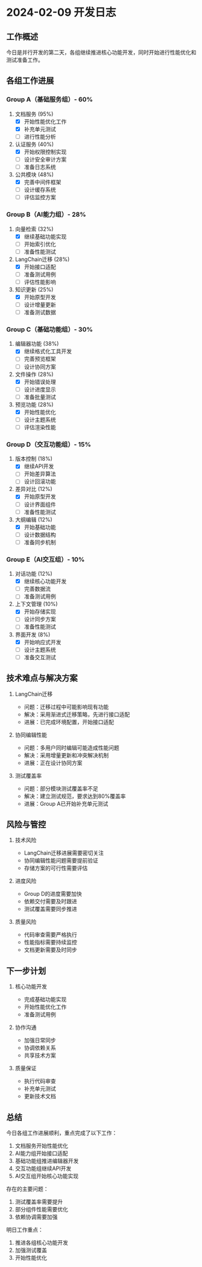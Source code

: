 # 2024-02-09 开发日志

## 工作概述

今日是并行开发的第二天，各组继续推进核心功能开发，同时开始进行性能优化和测试准备工作。

## 各组工作进展

### Group A（基础服务组）- 60%
1. 文档服务 (95%)
   - [x] 开始性能优化工作
   - [x] 补充单元测试
   - [ ] 进行性能分析

2. 认证服务 (40%)
   - [x] 开始权限控制实现
   - [ ] 设计安全审计方案
   - [ ] 准备日志系统

3. 公共模块 (48%)
   - [x] 完善中间件框架
   - [ ] 设计缓存系统
   - [ ] 评估监控方案

### Group B（AI能力组）- 28%
1. 向量检索 (32%)
   - [x] 继续基础功能实现
   - [ ] 开始索引优化
   - [ ] 准备性能测试

2. LangChain迁移 (28%)
   - [x] 开始接口适配
   - [ ] 准备测试用例
   - [ ] 评估性能影响

3. 知识更新 (25%)
   - [x] 开始原型开发
   - [ ] 设计增量更新
   - [ ] 准备测试数据

### Group C（基础功能组）- 30%
1. 编辑器功能 (38%)
   - [x] 继续格式化工具开发
   - [ ] 完善预览框架
   - [ ] 设计协同方案

2. 文件操作 (28%)
   - [x] 开始错误处理
   - [ ] 设计进度显示
   - [ ] 准备批量测试

3. 预览功能 (28%)
   - [x] 开始性能优化
   - [ ] 设计主题系统
   - [ ] 评估渲染性能

### Group D（交互功能组）- 15%
1. 版本控制 (18%)
   - [x] 继续API开发
   - [ ] 开始差异算法
   - [ ] 设计回滚功能

2. 差异对比 (12%)
   - [x] 开始原型开发
   - [ ] 设计界面组件
   - [ ] 准备性能测试

3. 大纲编辑 (12%)
   - [x] 开始基础功能
   - [ ] 设计数据结构
   - [ ] 准备同步机制

### Group E（AI交互组）- 10%
1. 对话功能 (12%)
   - [x] 继续核心功能开发
   - [ ] 完善数据流
   - [ ] 准备测试用例

2. 上下文管理 (10%)
   - [x] 开始存储实现
   - [ ] 设计同步方案
   - [ ] 准备性能测试

3. 界面开发 (8%)
   - [x] 开始响应式开发
   - [ ] 设计主题系统
   - [ ] 准备交互测试

## 技术难点与解决方案

1. LangChain迁移
   - 问题：迁移过程中可能影响现有功能
   - 解决：采用渐进式迁移策略，先进行接口适配
   - 进展：已完成环境配置，开始接口适配

2. 协同编辑性能
   - 问题：多用户同时编辑可能造成性能问题
   - 解决：采用增量更新和冲突解决机制
   - 进展：正在设计协同方案

3. 测试覆盖率
   - 问题：部分模块测试覆盖率不足
   - 解决：建立测试规范，要求达到80%覆盖率
   - 进展：Group A已开始补充单元测试

## 风险与管控

1. 技术风险
   - LangChain迁移进展需要密切关注
   - 协同编辑性能问题需要提前验证
   - 存储方案的可行性需要评估

2. 进度风险
   - Group D的进度需要加快
   - 依赖交付需要及时跟进
   - 测试覆盖需要同步推进

3. 质量风险
   - 代码审查需要严格执行
   - 性能指标需要持续监控
   - 文档更新需要及时同步

## 下一步计划

1. 核心功能开发
   - 完成基础功能实现
   - 开始性能优化工作
   - 准备测试用例

2. 协作沟通
   - 加强日常同步
   - 协调依赖关系
   - 共享技术方案

3. 质量保证
   - 执行代码审查
   - 补充单元测试
   - 更新技术文档

## 总结

今日各组工作进展顺利，重点完成了以下工作：
1. 文档服务开始性能优化
2. AI能力组开始接口适配
3. 基础功能组推进编辑器开发
4. 交互功能组继续API开发
5. AI交互组开始核心功能实现

存在的主要问题：
1. 测试覆盖率需要提升
2. 部分组件性能需要优化
3. 依赖协调需要加强

明日工作重点：
1. 推进各组核心功能开发
2. 加强测试覆盖
3. 开始性能优化 